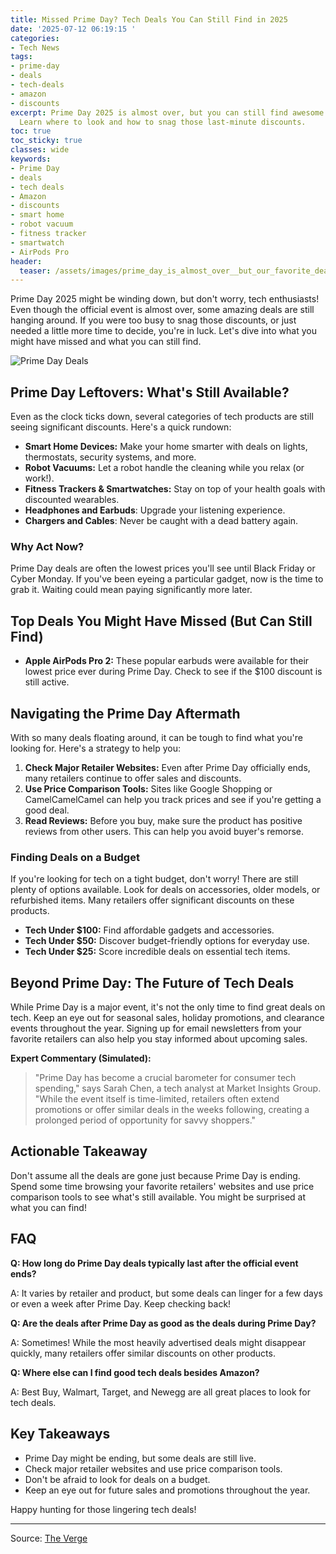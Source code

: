 ```yaml
---
title: Missed Prime Day? Tech Deals You Can Still Find in 2025
date: '2025-07-12 06:19:15 '
categories:
- Tech News
tags:
- prime-day
- deals
- tech-deals
- amazon
- discounts
excerpt: Prime Day 2025 is almost over, but you can still find awesome tech deals!
  Learn where to look and how to snag those last-minute discounts.
toc: true
toc_sticky: true
classes: wide
keywords:
- Prime Day
- deals
- tech deals
- Amazon
- discounts
- smart home
- robot vacuum
- fitness tracker
- smartwatch
- AirPods Pro
header:
  teaser: /assets/images/prime_day_is_almost_over__but_our_favorite_deals_a_20250712061915.jpg
---
```


Prime Day 2025 might be winding down, but don't worry, tech enthusiasts! Even though the official event is almost over, some amazing deals are still hanging around. If you were too busy to snag those discounts, or just needed a little more time to decide, you're in luck. Let's dive into what you might have missed and what you can still find.

![Prime Day Deals](https://platform.theverge.com/wp-content/uploads/sites/2/2025/07/257783_Prime_day_SDonaj_POST-ROUNDUP.jpg?quality=90&strip=all&crop=0,0,100,100)

## Prime Day Leftovers: What's Still Available?

Even as the clock ticks down, several categories of tech products are still seeing significant discounts. Here's a quick rundown:

*   **Smart Home Devices:** Make your home smarter with deals on lights, thermostats, security systems, and more.
*   **Robot Vacuums:** Let a robot handle the cleaning while you relax (or work!).
*   **Fitness Trackers & Smartwatches:** Stay on top of your health goals with discounted wearables.
*   **Headphones and Earbuds**: Upgrade your listening experience.
*   **Chargers and Cables**: Never be caught with a dead battery again.

### Why Act Now?

Prime Day deals are often the lowest prices you'll see until Black Friday or Cyber Monday. If you've been eyeing a particular gadget, now is the time to grab it. Waiting could mean paying significantly more later.

## Top Deals You Might Have Missed (But Can Still Find)

*   **Apple AirPods Pro 2:** These popular earbuds were available for their lowest price ever during Prime Day. Check to see if the $100 discount is still active.

## Navigating the Prime Day Aftermath

With so many deals floating around, it can be tough to find what you're looking for. Here's a strategy to help you:

1.  **Check Major Retailer Websites:** Even after Prime Day officially ends, many retailers continue to offer sales and discounts.
2.  **Use Price Comparison Tools:** Sites like Google Shopping or CamelCamelCamel can help you track prices and see if you're getting a good deal.
3.  **Read Reviews:** Before you buy, make sure the product has positive reviews from other users. This can help you avoid buyer's remorse.

### Finding Deals on a Budget

If you're looking for tech on a tight budget, don't worry! There are still plenty of options available. Look for deals on accessories, older models, or refurbished items. Many retailers offer significant discounts on these products.

*   **Tech Under $100:** Find affordable gadgets and accessories.
*   **Tech Under $50:** Discover budget-friendly options for everyday use.
*   **Tech Under $25:** Score incredible deals on essential tech items.

## Beyond Prime Day: The Future of Tech Deals

While Prime Day is a major event, it's not the only time to find great deals on tech. Keep an eye out for seasonal sales, holiday promotions, and clearance events throughout the year. Signing up for email newsletters from your favorite retailers can also help you stay informed about upcoming sales.

**Expert Commentary (Simulated):**

> "Prime Day has become a crucial barometer for consumer tech spending," says Sarah Chen, a tech analyst at Market Insights Group. "While the event itself is time-limited, retailers often extend promotions or offer similar deals in the weeks following, creating a prolonged period of opportunity for savvy shoppers."

## Actionable Takeaway

Don't assume all the deals are gone just because Prime Day is ending. Spend some time browsing your favorite retailers' websites and use price comparison tools to see what's still available. You might be surprised at what you can find!

## FAQ

**Q: How long do Prime Day deals typically last after the official event ends?**

A: It varies by retailer and product, but some deals can linger for a few days or even a week after Prime Day. Keep checking back!

**Q: Are the deals after Prime Day as good as the deals during Prime Day?**

A: Sometimes! While the most heavily advertised deals might disappear quickly, many retailers offer similar discounts on other products.

**Q: Where else can I find good tech deals besides Amazon?**

A: Best Buy, Walmart, Target, and Newegg are all great places to look for tech deals.

## Key Takeaways

*   Prime Day might be ending, but some deals are still live.
*   Check major retailer websites and use price comparison tools.
*   Don't be afraid to look for deals on a budget.
*   Keep an eye out for future sales and promotions throughout the year.

Happy hunting for those lingering tech deals!

---

Source: [The Verge](https://www.theverge.com/tech/697602/amazon-prime-day-sale-best-tech-deals-2025-day-4)